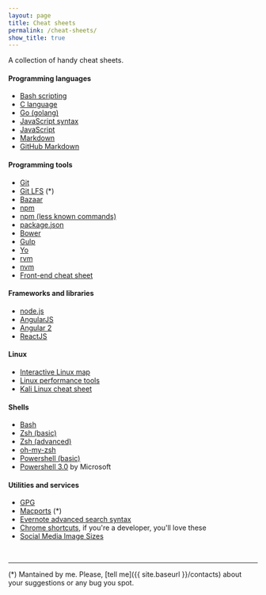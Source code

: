 ```yaml
---
layout: page
title: Cheat sheets
permalink: /cheat-sheets/
show_title: true
---
```


A collection of handy cheat sheets.

#### Programming languages

- [Bash scripting](http://steve-parker.org/sh/cheatsheet.pdf)
- [C language](http://www.digilife.be/quickreferences/qrc/c%20reference%20card%20(ansi)%202.2.pdf)
- [Go (golang)](https://github.com/a8m/go-lang-cheat-sheet)
- [JavaScript syntax](https://www.cheatography.com/davechild/cheat-sheets/javascript/pdf/)
- [JavaScript](http://www.cheat-sheets.org/saved-copy/jsquick.pdf)
- [Markdown](http://assemble.io/docs/Cheatsheet-Markdown.html)
- [GitHub Markdown](https://github.com/adam-p/markdown-here/wiki/Markdown-Cheatsheet)

#### Programming tools

- [Git](https://training.github.com/kit/downloads/github-git-cheat-sheet.pdf)
- [Git LFS](https://www.evernote.com/l/AEP8T9PEm6BDp4I0PyLsBzjfv0-_Xe77QME) (*)
- [Bazaar](http://doc.bazaar.canonical.com/beta/en/_static/en/bzr-en-quick-reference.pdf)
- [npm](http://browsenpm.org/help)
- [npm (less known commands)](https://gist.github.com/AvnerCohen/4051934)
- [package.json](https://docs.npmjs.com/files/package.json)
- [Bower](https://github.com/sawmac/cheatsheet-bower)
- [Gulp](https://github.com/osscafe/gulp-cheatsheet)
- [Yo](http://yeoman.io/learning/index.html)
- [rvm](http://cheat.errtheblog.com/s/rvm)
- [nvm](https://github.com/creationix/nvm#usage)
- [Front-end cheat sheet](https://github.com/OpenSourceWorkflow/front-end-cheatsheet/blob/master/pdf/front-end-cheat-sheet.pdf)

#### Frameworks and libraries

- [node.js](http://overapi.com/nodejs)
- [AngularJS](https://egghead.io/articles/angularjs-core-services-directive-definition-object-and-ui-router-cheat-sheets)
- [Angular 2](https://angular.io/docs/js/latest/guide/cheatsheet.html)
- [ReactJS](https://github.com/azat-co/cheatsheets/tree/master/react)

#### Linux

- [Interactive Linux map](http://www.makelinux.net/kernel_map/)
- [Linux performance tools](http://i.imgur.com/2NAvHn1.png)
- [Kali Linux cheat sheet](https://www.latesthackingnews.com/wp-content/uploads/2015/08/Kali_Linux_Cheat_Sheet.png)

#### Shells

- [Bash](http://cli.learncodethehardway.org/bash_cheat_sheet.pdf)
- [Zsh (basic)](http://ivan.kanis.fr/zsh.pdf)
- [Zsh (advanced)](http://www.bash2zsh.com/zsh_refcard/refcard.pdf)
- [oh-my-zsh](https://github.com/robbyrussell/oh-my-zsh/wiki/Cheatsheet)
- [Powershell (basic)](https://ramblingcookiemonster.github.io/images/Cheat-Sheets/powershell-basic-cheat-sheet2.pdf)
- [Powershell 3.0](https://download.microsoft.com/download/2/1/2/2122F0B9-0EE6-4E6D-BFD6-F9DCD27C07F9/WS12_QuickRef_Download_Files/PowerShell_LangRef_v3.pdf) by Microsoft

#### Utilities and services

- [GPG](http://stuff.imeos.org/persistent/gpg-cheatsheet.pdf)
- [Macports](https://www.evernote.com/l/AEN9AooVEstBeJug_-cdfwbO_sJbxR9HfJA) (*)
- [Evernote advanced search syntax](https://help.evernote.com/hc/en-us/articles/208313828)
- [Chrome shortcuts](https://support.google.com/chrome/answer/157179?hl=en), if you're a developer, you'll love these
- [Social Media Image Sizes](http://www.mainstreethost.com/blog/social-media-image-size-cheat-sheet/)

<br>

---

(*) Mantained by me. Please, [tell me]({{ site.baseurl }}/contacts) about your suggestions or any bug you spot.
